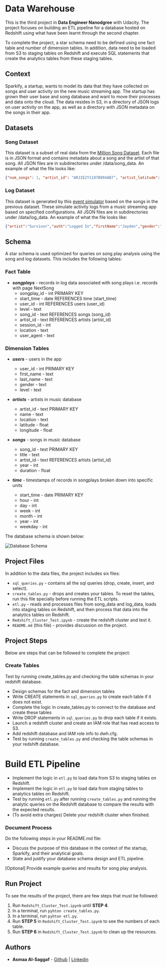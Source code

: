 # Data Warehouse

This is the third project in **Data Engineer Nanodgree** with Udacity. The project focuses on building an ETL pipeline for a database hosted on Redshift using what have been learnt through the second chapter.

To complete the project, a star schema need to be defined using one fact table and number of dimension tables. In addition, data need to be loaded from S3 to staging tables on Redshift and execute SQL statements that create the analytics tables from these staging tables.

## Context

Sparkify, a startup, wants to model its data that they have collected on songs and user activity on the new music streaming app. The startup has grown their user base and song database and want to move their processes and data onto the cloud. The data resides in S3, in a directory of JSON logs on user activity on the app, as well as a directory with JSON metadata on the songs in their app.

## Datasets

### Song Dataset

This dataset is a subset of real data from the [Million Song Dataset](https://labrosa.ee.columbia.edu/millionsong/). Each file is in JSON format and contains metadata about a song and the artist of that song. All JSON files are in subdirectories under /data/song_data. An example of what the file looks like:

```json
{"num_songs": 1, "artist_id": "ARJIE2Y1187B994AB7", "artist_latitude": null, "artist_longitude": null, "artist_location": "", "artist_name": "Line Renaud", "song_id": "SOUPIRU12A6D4FA1E1", "title": "Der Kleine Dompfaff", "duration": 152.92036, "year": 0}
```

### Log Dataset

This dataset is generated by this [event simulator](https://github.com/Interana/eventsim) based on the songs in the previous dataset. These simulate activity logs from a music streaming app based on specified configurations. All JSON files are in subdirectories under /data/log_data. An example of what the file looks like:

```json
{"artist":"Survivor","auth":"Logged In","firstName":"Jayden","gender":"M","itemInSession":0,"lastName":"Fox","length":245.36771,"level":"free","location":"New Orleans-Metairie, LA","method":"PUT","page":"NextSong","registration":1541033612796.0,"sessionId":100,"song":"Eye Of The Tiger","status":200,"ts":1541110994796,"userAgent":"\"Mozilla\/5.0 (Windows NT 6.3; WOW64) AppleWebKit\/537.36 (KHTML, like Gecko) Chrome\/36.0.1985.143 Safari\/537.36\"","userId":"101"}
```

## Schema

A star schema is used optimized for queries on song play analysis using the song and log datasets. This includes the following tables:

### Fact Table
* ***songplays*** - records in log data associated with song plays i.e. records with page NextSong 
    * songplay_id - int PRIMARY KEY
    * start_time - date REFERENCES time (start_time)
    * user_id - int REFERENCES users (user_id)
    * level - text
    * song_id - text REFERENCES songs (song_id)
    * artist_id - text REFERENCES artists (artist_id)
    * session_id - int
    * location - text
    * user_agent - text

### Dimension Tables
* ***users*** - users in the app
    * user_id - int PRIMARY KEY
    * first_name - text
    * last_name - text
    * gender - text
    * level - text


* ***artists*** - artists in music database
    * artist_id - text PRIMARY KEY
    * name - text
    * location - text
    * latitude - float
    * longitude - float


* ***songs*** - songs in music database
    * song_id - text PRIMARY KEY
    * title - text
    * artist_id - text REFERENCES artists (artist_id)
    * year - int
    * duration - float


* ***time*** - timestamps of records in songplays broken down into specific units
    * start_time - date PRIMARY KEY
    * hour - int
    * day - int
    * week - int
    * month - int
    * year - int
    * weekday - int

The database schema is shown below:

![Database Schema](/images/schema.png)

## Project Files

In addition to the data files, the project includes six files:
* `sql_queries.py` - contains all the sql queries (drop, create, insert, and select).
* `create_tables.py` - drops and creates your tables. To reset the tables, run this file specially before running the ETL scripts.
* `etl.py` - reads and processes files from song_data and log_data, loads into staging tables on Redshift, and then process that data into the analytics tables on Redshift.
* `Redshift_Cluster_Test.ipynb` - create the redshift cluster and test it.
* `README.md` (this file) - provides discussion on the project.

## Project Steps
Below are steps that can be followed to complete the project:

### Create Tables

Test by running create_tables.py and checking the table schemas in your redshift database.

* Design schemas for the fact and dimension tables
* Write CREATE statements in `sql_queries.py` to create each table if it does not exist.
* Complete the logic in create_tables.py to connect to the database and create these tables
* Write DROP statements in `sql_queries.py` to drop each table if it exists.
* Launch a redshift cluster and create an IAM role that has read access to S3.
* Add redshift database and IAM role info to dwh.cfg.
* Test by running `create_tables.py` and checking the table schemas in your redshift database.

# Build ETL Pipeline
* Implement the logic in `etl.py` to load data from S3 to staging tables on Redshift.
* Implement the logic in `etl.py` to load data from staging tables to analytics tables on Redshift.
* Test by running `etl.py` after running `create_tables.py` and running the analytic queries on the Redshift database to compare the results with the expected results.
* (To avoid extra charges) Delete your redshift cluster when finished.

### Document Process
Do the following steps in your README.md file:
* Discuss the purpose of this database in the context of the startup, Sparkify, and their analytical goals.
* State and justify your database schema design and ETL pipeline.

[Optional] Provide example queries and results for song play analysis.

## Run Project
To see the results of the project, there are few steps that must be followed:
1. Run ``` Redshift_Cluster_Test.ipynb ``` until **STEP 4**.
2. In a terminal, run ``` pyhton create_tables.py ```.
3. In a terminal, run ``` pyhton etl.py ```.
4. Run **STEP 5** in ``` Redshift_Cluster_Test.ipynb ``` to see the numbers of each table.
5. Run **STEP 6** in ``` Redshift_Cluster_Test.ipynb ``` to clean up the resources.

## Authors

* **Asmaa Al-Saggaf** - [Github](https://github.com/aumsaggaf) | [Linkedin](https://www.linkedin.com/in/asmaa-alsaggaf/)